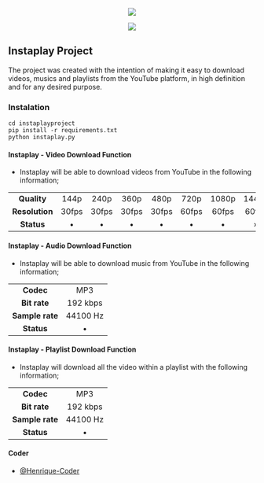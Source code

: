   <p align="center">
  <a href="https://github.com/Henrique-Coder/instaplayproject/releases"><img src="https://i.imgur.com/rWgX88K.png"></a>

<p align="center">
  <a href="https://github.com/Henrique-Coder/instaplayproject/releases"><img src="https://i.imgur.com/CIfTMDG.png"></a>

##  Instaplay Project
The project was created with the intention of making it easy to download videos, musics and playlists from the YouTube platform, in high definition and for any desired purpose.

### Instalation
```
cd instaplayproject
pip install -r requirements.txt
python instaplay.py
```

#### Instaplay - Video Download Function
* Instaplay will be able to download videos from YouTube in the following information;

||||||||||
| :------------: | :------------: | :------------: | :------------: | :------------: | :------------: | :------------: | :------------: | :------------: |
|**Quality**|144p|240p|360p|480p|720p|1080p|1440p|2160p|
|**Resolution**|30fps|30fps|30fps|30fps|60fps|60fps|60fps|60fps|
|**Status**|&bull;|&bull;|&bull;|&bull;|&bull;|&bull;|&times;|&times;|

#### Instaplay - Audio Download Function
* Instaplay will be able to download music from YouTube in the following information;

|||
| :------------: | :------------: |
|**Codec**|MP3|
|**Bit rate**|192 kbps|
|**Sample rate**|44100 Hz|
|**Status**|&bull;|

#### Instaplay - Playlist Download Function
* Instaplay will download all the video within a playlist with the following information;

|||
| :------------: | :------------: |
|**Codec**|MP3|
|**Bit rate**|192 kbps|
|**Sample rate**|44100 Hz|
|**Status**|&bull;|

#### Coder
- [@Henrique-Coder](https://github.com/Henrique-Coder)
